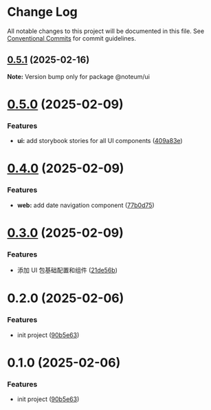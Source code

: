 # Change Log

All notable changes to this project will be documented in this file.
See [Conventional Commits](https://conventionalcommits.org) for commit guidelines.

## [0.5.1](https://github.com/ycc-im/noteum/compare/@noteum/ui@0.5.0...@noteum/ui@0.5.1) (2025-02-16)

**Note:** Version bump only for package @noteum/ui





# [0.5.0](https://github.com/ycc-im/noteum/compare/@noteum/ui@0.4.0...@noteum/ui@0.5.0) (2025-02-09)


### Features

* **ui:** add storybook stories for all UI components ([409a83e](https://github.com/ycc-im/noteum/commit/409a83e314f6fbfba65252c6bdeb1dc21c997483))





# [0.4.0](https://github.com/ycc-im/noteum/compare/@noteum/ui@0.3.0...@noteum/ui@0.4.0) (2025-02-09)


### Features

* **web:** add date navigation component ([77b0d75](https://github.com/ycc-im/noteum/commit/77b0d75797c2f3cdfdbe59593ee1f50fadeddd7e))





# [0.3.0](https://github.com/ycc-im/noteum/compare/@noteum/ui@0.2.0...@noteum/ui@0.3.0) (2025-02-09)


### Features

* 添加 UI 包基础配置和组件 ([21de56b](https://github.com/ycc-im/noteum/commit/21de56b376d7d91747ba1fa2777bfcdbbfba8919))





# 0.2.0 (2025-02-06)


### Features

* init project ([90b5e63](https://github.com/ycc-im/noteum/commit/90b5e630a06dd95c9ef1bbeda9db1b880eef1640))





# 0.1.0 (2025-02-06)


### Features

* init project ([90b5e63](https://github.com/ycc-im/noteum/commit/90b5e630a06dd95c9ef1bbeda9db1b880eef1640))
